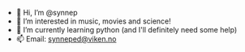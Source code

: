 - 👋 Hi, I’m @synnep
- 👀 I’m interested in music, movies and science!
- 🌱 I’m currently learning python (and I'll definitely need some help) 
- 📫 Email: synneped@viken.no

<!---
synnep/synnep is a ✨ special ✨ repository because its `README.md` (this file) appears on your GitHub profile.
You can click the Preview link to take a look at your changes.
--->
